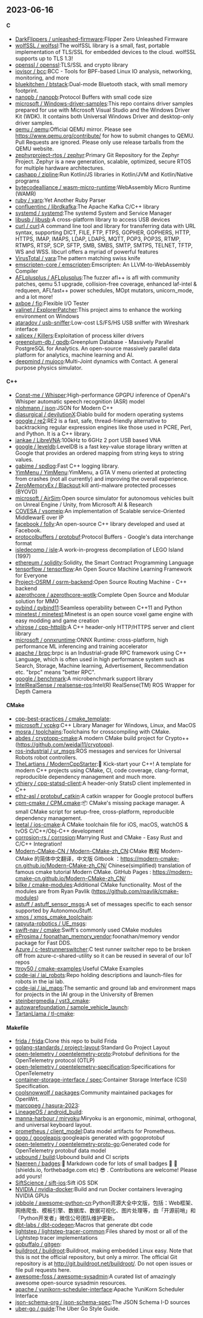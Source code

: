 ## 2023-06-16

#### C
* [DarkFlippers / unleashed-firmware](https://github.com/DarkFlippers/unleashed-firmware):Flipper Zero Unleashed Firmware
* [wolfSSL / wolfssl](https://github.com/wolfSSL/wolfssl):The wolfSSL library is a small, fast, portable implementation of TLS/SSL for embedded devices to the cloud. wolfSSL supports up to TLS 1.3!
* [openssl / openssl](https://github.com/openssl/openssl):TLS/SSL and crypto library
* [iovisor / bcc](https://github.com/iovisor/bcc):BCC - Tools for BPF-based Linux IO analysis, networking, monitoring, and more
* [bluekitchen / btstack](https://github.com/bluekitchen/btstack):Dual-mode Bluetooth stack, with small memory footprint.
* [nanopb / nanopb](https://github.com/nanopb/nanopb):Protocol Buffers with small code size
* [microsoft / Windows-driver-samples](https://github.com/microsoft/Windows-driver-samples):This repo contains driver samples prepared for use with Microsoft Visual Studio and the Windows Driver Kit (WDK). It contains both Universal Windows Driver and desktop-only driver samples.
* [qemu / qemu](https://github.com/qemu/qemu):Official QEMU mirror. Please see https://www.qemu.org/contribute/ for how to submit changes to QEMU. Pull Requests are ignored. Please only use release tarballs from the QEMU website.
* [zephyrproject-rtos / zephyr](https://github.com/zephyrproject-rtos/zephyr):Primary Git Repository for the Zephyr Project. Zephyr is a new generation, scalable, optimized, secure RTOS for multiple hardware architectures.
* [cashapp / zipline](https://github.com/cashapp/zipline):Run Kotlin/JS libraries in Kotlin/JVM and Kotlin/Native programs
* [bytecodealliance / wasm-micro-runtime](https://github.com/bytecodealliance/wasm-micro-runtime):WebAssembly Micro Runtime (WAMR)
* [ruby / yarp](https://github.com/ruby/yarp):Yet Another Ruby Parser
* [confluentinc / librdkafka](https://github.com/confluentinc/librdkafka):The Apache Kafka C/C++ library
* [systemd / systemd](https://github.com/systemd/systemd):The systemd System and Service Manager
* [libusb / libusb](https://github.com/libusb/libusb):A cross-platform library to access USB devices
* [curl / curl](https://github.com/curl/curl):A command line tool and library for transferring data with URL syntax, supporting DICT, FILE, FTP, FTPS, GOPHER, GOPHERS, HTTP, HTTPS, IMAP, IMAPS, LDAP, LDAPS, MQTT, POP3, POP3S, RTMP, RTMPS, RTSP, SCP, SFTP, SMB, SMBS, SMTP, SMTPS, TELNET, TFTP, WS and WSS. libcurl offers a myriad of powerful features
* [VirusTotal / yara](https://github.com/VirusTotal/yara):The pattern matching swiss knife
* [emscripten-core / emscripten](https://github.com/emscripten-core/emscripten):Emscripten: An LLVM-to-WebAssembly Compiler
* [AFLplusplus / AFLplusplus](https://github.com/AFLplusplus/AFLplusplus):The fuzzer afl++ is afl with community patches, qemu 5.1 upgrade, collision-free coverage, enhanced laf-intel & redqueen, AFLfast++ power schedules, MOpt mutators, unicorn_mode, and a lot more!
* [axboe / fio](https://github.com/axboe/fio):Flexible I/O Tester
* [valinet / ExplorerPatcher](https://github.com/valinet/ExplorerPatcher):This project aims to enhance the working environment on Windows
* [ataradov / usb-sniffer](https://github.com/ataradov/usb-sniffer):Low-cost LS/FS/HS USB sniffer with Wireshark interface
* [xalicex / Killers](https://github.com/xalicex/Killers):Exploitation of process killer drivers
* [greenplum-db / gpdb](https://github.com/greenplum-db/gpdb):Greenplum Database - Massively Parallel PostgreSQL for Analytics. An open-source massively parallel data platform for analytics, machine learning and AI.
* [deepmind / mujoco](https://github.com/deepmind/mujoco):Multi-Joint dynamics with Contact. A general purpose physics simulator.

#### C++
* [Const-me / Whisper](https://github.com/Const-me/Whisper):High-performance GPGPU inference of OpenAI's Whisper automatic speech recognition (ASR) model
* [nlohmann / json](https://github.com/nlohmann/json):JSON for Modern C++
* [diasurgical / devilutionX](https://github.com/diasurgical/devilutionX):Diablo build for modern operating systems
* [google / re2](https://github.com/google/re2):RE2 is a fast, safe, thread-friendly alternative to backtracking regular expression engines like those used in PCRE, Perl, and Python. It is a C++ library.
* [jankae / LibreVNA](https://github.com/jankae/LibreVNA):100kHz to 6GHz 2 port USB based VNA
* [google / leveldb](https://github.com/google/leveldb):LevelDB is a fast key-value storage library written at Google that provides an ordered mapping from string keys to string values.
* [gabime / spdlog](https://github.com/gabime/spdlog):Fast C++ logging library.
* [YimMenu / YimMenu](https://github.com/YimMenu/YimMenu):YimMenu, a GTA V menu oriented at protecting from crashes (not all currently) and improving the overall experience.
* [ZeroMemoryEx / Blackout](https://github.com/ZeroMemoryEx/Blackout):kill anti-malware protected processes (BYOVD)
* [microsoft / AirSim](https://github.com/microsoft/AirSim):Open source simulator for autonomous vehicles built on Unreal Engine / Unity, from Microsoft AI & Research
* [COVESA / vsomeip](https://github.com/COVESA/vsomeip):An implementation of Scalable service-Oriented MiddlewarE over IP
* [facebook / folly](https://github.com/facebook/folly):An open-source C++ library developed and used at Facebook.
* [protocolbuffers / protobuf](https://github.com/protocolbuffers/protobuf):Protocol Buffers - Google's data interchange format
* [isledecomp / isle](https://github.com/isledecomp/isle):A work-in-progress decompilation of LEGO Island (1997)
* [ethereum / solidity](https://github.com/ethereum/solidity):Solidity, the Smart Contract Programming Language
* [tensorflow / tensorflow](https://github.com/tensorflow/tensorflow):An Open Source Machine Learning Framework for Everyone
* [Project-OSRM / osrm-backend](https://github.com/Project-OSRM/osrm-backend):Open Source Routing Machine - C++ backend
* [azerothcore / azerothcore-wotlk](https://github.com/azerothcore/azerothcore-wotlk):Complete Open Source and Modular solution for MMO
* [pybind / pybind11](https://github.com/pybind/pybind11):Seamless operability between C++11 and Python
* [minetest / minetest](https://github.com/minetest/minetest):Minetest is an open source voxel game engine with easy modding and game creation
* [yhirose / cpp-httplib](https://github.com/yhirose/cpp-httplib):A C++ header-only HTTP/HTTPS server and client library
* [microsoft / onnxruntime](https://github.com/microsoft/onnxruntime):ONNX Runtime: cross-platform, high performance ML inferencing and training accelerator
* [apache / brpc](https://github.com/apache/brpc):brpc is an Industrial-grade RPC framework using C++ Language, which is often used in high performance system such as Search, Storage, Machine learning, Advertisement, Recommendation etc. "brpc" means "better RPC".
* [google / benchmark](https://github.com/google/benchmark):A microbenchmark support library
* [IntelRealSense / realsense-ros](https://github.com/IntelRealSense/realsense-ros):Intel(R) RealSense(TM) ROS Wrapper for Depth Camera

#### CMake
* [cpp-best-practices / cmake_template](https://github.com/cpp-best-practices/cmake_template):
* [microsoft / vcpkg](https://github.com/microsoft/vcpkg):C++ Library Manager for Windows, Linux, and MacOS
* [mosra / toolchains](https://github.com/mosra/toolchains):Toolchains for crosscompiling with CMake.
* [abdes / cryptopp-cmake](https://github.com/abdes/cryptopp-cmake):A modern CMake build project for Crypto++ (https://github.com/weidai11/cryptopp).
* [ros-industrial / ur_msgs](https://github.com/ros-industrial/ur_msgs):ROS messages and services for Universal Robots robot controllers.
* [TheLartians / ModernCppStarter](https://github.com/TheLartians/ModernCppStarter):🚀
Kick-start your C++! A template for modern C++ projects using CMake, CI, code coverage, clang-format, reproducible dependency management and much more.
* [vthiery / cpp-statsd-client](https://github.com/vthiery/cpp-statsd-client):A header-only StatsD client implemented in C++
* [ethz-asl / protobuf_catkin](https://github.com/ethz-asl/protobuf_catkin):A catkin wrapper for Google protocol buffers
* [cpm-cmake / CPM.cmake](https://github.com/cpm-cmake/CPM.cmake):📦
CMake's missing package manager. A small CMake script for setup-free, cross-platform, reproducible dependency management.
* [leetal / ios-cmake](https://github.com/leetal/ios-cmake):A CMake toolchain file for iOS, macOS, watchOS & tvOS C/C++/Obj-C++ development
* [corrosion-rs / corrosion](https://github.com/corrosion-rs/corrosion):Marrying Rust and CMake - Easy Rust and C/C++ Integration!
* [Modern-CMake-CN / Modern-CMake-zh_CN](https://github.com/Modern-CMake-CN/Modern-CMake-zh_CN):CMake 教程 Modern-CMake 的简体中文翻译，中文版 Gitbook ：https://modern-cmake-cn.github.io/Modern-CMake-zh_CN/ Chinese(simplified) translation of famous cmake tutorial Modern CMake. GitHub Pages : https://modern-cmake-cn.github.io/Modern-CMake-zh_CN/
* [bilke / cmake-modules](https://github.com/bilke/cmake-modules):Additional CMake functionality. Most of the modules are from Ryan Pavlik (https://github.com/rpavlik/cmake-modules)
* [astuff / astuff_sensor_msgs](https://github.com/astuff/astuff_sensor_msgs):A set of messages specific to each sensor supported by AutonomouStuff.
* [xmos / xmos_cmake_toolchain](https://github.com/xmos/xmos_cmake_toolchain):
* [rapyuta-robotics / UE_msgs](https://github.com/rapyuta-robotics/UE_msgs):
* [swift-nav / cmake](https://github.com/swift-nav/cmake):Swift's commonly used CMake modules
* [eProsima / foonathan_memory_vendor](https://github.com/eProsima/foonathan_memory_vendor):foonathan/memory vendor package for Fast DDS.
* [Azure / c-testrunnerswitcher](https://github.com/Azure/c-testrunnerswitcher):C test runner switcher repo to be broken off from azure-c-shared-utility so it can be reused in several of our IoT repos
* [ttroy50 / cmake-examples](https://github.com/ttroy50/cmake-examples):Useful CMake Examples
* [code-iai / iai_robots](https://github.com/code-iai/iai_robots):Repo holding descriptions and launch-files for robots in the iai lab.
* [code-iai / iai_maps](https://github.com/code-iai/iai_maps):The semantic and ground lab and environment maps for projects in the IAI group in the University of Bremen
* [steinbergmedia / vst3_cmake](https://github.com/steinbergmedia/vst3_cmake):
* [autowarefoundation / sample_vehicle_launch](https://github.com/autowarefoundation/sample_vehicle_launch):
* [TartanLlama / tl-cmake](https://github.com/TartanLlama/tl-cmake):

#### Makefile
* [frida / frida](https://github.com/frida/frida):Clone this repo to build Frida
* [golang-standards / project-layout](https://github.com/golang-standards/project-layout):Standard Go Project Layout
* [open-telemetry / opentelemetry-proto](https://github.com/open-telemetry/opentelemetry-proto):Protobuf definitions for the OpenTelemetry protocol (OTLP)
* [open-telemetry / opentelemetry-specification](https://github.com/open-telemetry/opentelemetry-specification):Specifications for OpenTelemetry
* [container-storage-interface / spec](https://github.com/container-storage-interface/spec):Container Storage Interface (CSI) Specification.
* [coolsnowwolf / packages](https://github.com/coolsnowwolf/packages):Community maintained packages for OpenWrt.
* [marcopeg / hasura-2023](https://github.com/marcopeg/hasura-2023):
* [LineageOS / android_build](https://github.com/LineageOS/android_build):
* [manna-harbour / miryoku](https://github.com/manna-harbour/miryoku):Miryoku is an ergonomic, minimal, orthogonal, and universal keyboard layout.
* [prometheus / client_model](https://github.com/prometheus/client_model):Data model artifacts for Prometheus.
* [gogo / googleapis](https://github.com/gogo/googleapis):googleapis generated with gogoprotobuf
* [open-telemetry / opentelemetry-proto-go](https://github.com/open-telemetry/opentelemetry-proto-go):Generated code for OpenTelemetry protobuf data model
* [upbound / build](https://github.com/upbound/build):Upbound build and CI scripts
* [Naereen / badges](https://github.com/Naereen/badges):📝
Markdown code for lots of small badges
🎀
📌
(shields.io, forthebadge.com etc)
😎
. Contributions are welcome! Please add yours!
* [SiftScience / sift-ios](https://github.com/SiftScience/sift-ios):Sift iOS SDK
* [NVIDIA / nvidia-docker](https://github.com/NVIDIA/nvidia-docker):Build and run Docker containers leveraging NVIDIA GPUs
* [jobbole / awesome-python-cn](https://github.com/jobbole/awesome-python-cn):Python资源大全中文版，包括：Web框架、网络爬虫、模板引擎、数据库、数据可视化、图片处理等，由「开源前哨」和「Python开发者」微信公号团队维护更新。
* [dbt-labs / dbt-codegen](https://github.com/dbt-labs/dbt-codegen):Macros that generate dbt code
* [lightstep / lightstep-tracer-common](https://github.com/lightstep/lightstep-tracer-common):Files shared by most or all of the Lightstep tracer implementations
* [gobuffalo / gitgen](https://github.com/gobuffalo/gitgen):
* [buildroot / buildroot](https://github.com/buildroot/buildroot):Buildroot, making embedded Linux easy. Note that this is not the official repository, but only a mirror. The official Git repository is at http://git.buildroot.net/buildroot/. Do not open issues or file pull requests here.
* [awesome-foss / awesome-sysadmin](https://github.com/awesome-foss/awesome-sysadmin):A curated list of amazingly awesome open-source sysadmin resources.
* [apache / yunikorn-scheduler-interface](https://github.com/apache/yunikorn-scheduler-interface):Apache YuniKorn Scheduler Interface
* [json-schema-org / json-schema-spec](https://github.com/json-schema-org/json-schema-spec):The JSON Schema I-D sources
* [uber-go / guide](https://github.com/uber-go/guide):The Uber Go Style Guide.
